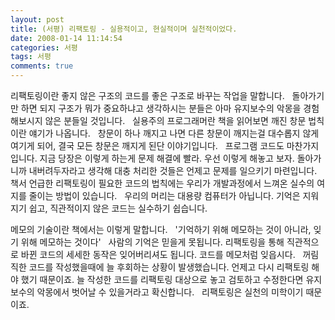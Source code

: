 ```yaml
---
layout: post
title: (서평) 리팩토링 - 실용적이고, 현실적이며 실천적이었다.
date: 2008-01-14 11:14:54
categories: 서평
tags: 서평
comments: true
---
```

리팩토링이란 좋지 않은 구조의 코드를 좋은 구조로 바꾸는 작업을 말합니다.
 
돌아가기만 하면 되지 구조가 뭐가 중요하냐고 생각하시는 분들은 아마 유지보수의 악몽을 경험해보시지 않은 분들일 것입니다.
 
실용주의 프로그래머란 책을 읽어보면 깨진 창문 법칙이란 얘기가 나옵니다.
 
창문이 하나 깨지고 나면 다른 창문이 깨지는걸 대수롭지 않게 여기게 되어, 결국 모든 창문은 깨지게 된단 이야기입니다.
 
프로그램 코드도 마찬가지입니다. 지금 당장은 이렇게 하는게 문제 해결에 빨라. 우선 이렇게 해놓고 보자. 돌아가니까 내버려두자라고 생각해 대충 처리한 것들은 언제고 문제를 일으키기 마련입니다.
 
책서 언급한 리팩토링이 필요한 코드의 법칙에는 우리가 개발과정에서 느껴온 실수의 여지를 줄이는 방법이 있습니다.
 
우리의 머리는 대용량 컴퓨터가 아닙니다. 기억은 지워지기 쉽고, 직관적이지 않은 코드는 실수하기 쉽습니다. 

메모의 기술이란 책에서는 이렇게 말합니다.
 
'기억하기 위해 메모하는 것이 아니라, 잊기 위해 메모하는 것이다'
 
사람의 기억은 믿을게 못됩니다. 리팩토링을 통해 직관적으로 바뀐 코드의 세세한 동작은 잊어버리셔도 됩니다. 코드를 메모처럼 잊읍시다.
 
꺼림직한 코드를 작성했을때에 늘 후회하는 상황이 발생했습니다. 언제고 다시 리팩토링 해야 했기 때문이죠. 늘 작성한 코드를 리팩토링 대상으로 놓고 검토하고 수정한다면 유지보수의 악몽에서 벗어날 수 있을거라고 확신합니다.
 
리팩토링은 실천의 미학이기 때문이죠.